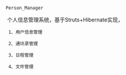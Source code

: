     Person_Manager
    个人信息管理系统，基于Struts+Hibernate实现，
	 
	 1、用户信息管理
	 
	 2、通讯录管理
	 
	 3、日程管理
	 
	 4、文件管理
	
	
